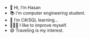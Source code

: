 - 👋 Hi, I’m Hasan
- 📚 i'm computer engineering student.
- 🌱 I’m C#/SQL learning...
- 👨🏼‍💻 I like to improve myself.
- 😄 Traveling is my interest.
